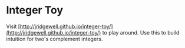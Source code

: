 # Integer Toy

Visit [http://jridgewell.github.io/integer-toy/](http://jridgewell.github.io/integer-toy/) to play around.
Use this to build intuition for two's complement integers.
